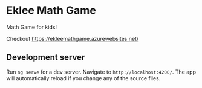 # Eklee Math Game

Math Game for kids!

Checkout https://ekleemathgame.azurewebsites.net/

## Development server

Run `ng serve` for a dev server. Navigate to `http://localhost:4200/`. The app will automatically reload if you change any of the source files.
